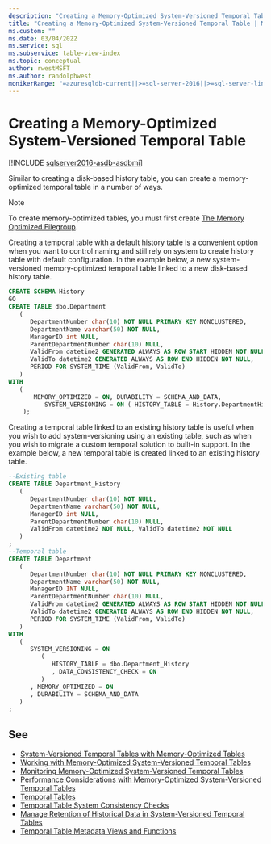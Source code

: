 ```yaml
---
description: "Creating a Memory-Optimized System-Versioned Temporal Table"
title: "Creating a Memory-Optimized System-Versioned Temporal Table | Microsoft Docs"
ms.custom: ""
ms.date: 03/04/2022
ms.service: sql
ms.subservice: table-view-index
ms.topic: conceptual
author: rwestMSFT
ms.author: randolphwest
monikerRange: "=azuresqldb-current||>=sql-server-2016||>=sql-server-linux-2017||=azuresqldb-mi-current"
---
```

# Creating a Memory-Optimized System-Versioned Temporal Table


[!INCLUDE [sqlserver2016-asdb-asdbmi](../../includes/applies-to-version/sqlserver2016-asdb-asdbmi.md)]


Similar to creating a disk-based history table, you can create a memory-optimized temporal table in a number of ways.

> [!NOTE]
> To create memory-optimized tables, you must first create [The Memory Optimized Filegroup](../../relational-databases/in-memory-oltp/the-memory-optimized-filegroup.md).

Creating a temporal table with a default history table is a convenient option when you want to control naming and still rely on system to create history table with default configuration. In the example below, a new system-versioned memory-optimized temporal table linked to a new disk-based history table.

```sql
CREATE SCHEMA History
GO
CREATE TABLE dbo.Department
   (  
      DepartmentNumber char(10) NOT NULL PRIMARY KEY NONCLUSTERED,
      DepartmentName varchar(50) NOT NULL,
      ManagerID int NULL,
      ParentDepartmentNumber char(10) NULL,
      ValidFrom datetime2 GENERATED ALWAYS AS ROW START HIDDEN NOT NULL,
      ValidTo datetime2 GENERATED ALWAYS AS ROW END HIDDEN NOT NULL,
      PERIOD FOR SYSTEM_TIME (ValidFrom, ValidTo)
   )
WITH
   (
       MEMORY_OPTIMIZED = ON, DURABILITY = SCHEMA_AND_DATA,
          SYSTEM_VERSIONING = ON ( HISTORY_TABLE = History.DepartmentHistory )
    );
```

Creating a temporal table linked to an existing history table is useful when you wish to add system-versioning using an existing table, such as when you wish to migrate a custom temporal solution to built-in support. In the example below, a new temporal table is created linked to an existing history table.

```sql
--Existing table
CREATE TABLE Department_History
   (
      DepartmentNumber char(10) NOT NULL,
      DepartmentName varchar(50) NOT NULL,
      ManagerID int NULL,
      ParentDepartmentNumber char(10) NULL,
      ValidFrom datetime2 NOT NULL, ValidTo datetime2 NOT NULL
   )
;
--Temporal table
CREATE TABLE Department
   (
      DepartmentNumber char(10) NOT NULL PRIMARY KEY NONCLUSTERED,
      DepartmentName varchar(50) NOT NULL,
      ManagerID INT NULL,
      ParentDepartmentNumber char(10) NULL,
      ValidFrom datetime2 GENERATED ALWAYS AS ROW START HIDDEN NOT NULL,
      ValidTo datetime2 GENERATED ALWAYS AS ROW END HIDDEN NOT NULL,
      PERIOD FOR SYSTEM_TIME (ValidFrom, ValidTo)
   )
WITH
   (
      SYSTEM_VERSIONING = ON
         (  
            HISTORY_TABLE = dbo.Department_History
            , DATA_CONSISTENCY_CHECK = ON
         )  
      , MEMORY_OPTIMIZED = ON
      , DURABILITY = SCHEMA_AND_DATA
   )
;
```

## See

- [System-Versioned Temporal Tables with Memory-Optimized Tables](../../relational-databases/tables/system-versioned-temporal-tables-with-memory-optimized-tables.md)
- [Working with Memory-Optimized System-Versioned Temporal Tables](../../relational-databases/tables/working-with-memory-optimized-system-versioned-temporal-tables.md)
- [Monitoring Memory-Optimized System-Versioned Temporal Tables](../../relational-databases/tables/monitoring-memory-optimized-system-versioned-temporal-tables.md)
- [Performance Considerations with Memory-Optimized System-Versioned Temporal Tables](../../relational-databases/tables/memory-optimized-system-versioned-temporal-tables-performance.md)
- [Temporal Tables](../../relational-databases/tables/temporal-tables.md)
- [Temporal Table System Consistency Checks](../../relational-databases/tables/temporal-table-system-consistency-checks.md)
- [Manage Retention of Historical Data in System-Versioned Temporal Tables](../../relational-databases/tables/manage-retention-of-historical-data-in-system-versioned-temporal-tables.md)
- [Temporal Table Metadata Views and Functions](../../relational-databases/tables/temporal-table-metadata-views-and-functions.md)
